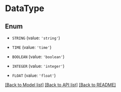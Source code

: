 # DataType


## Enum

* `STRING` (value: `'string'`)

* `TIME` (value: `'time'`)

* `BOOLEAN` (value: `'boolean'`)

* `INTEGER` (value: `'integer'`)

* `FLOAT` (value: `'float'`)

[[Back to Model list]](../README.md#documentation-for-models) [[Back to API list]](../README.md#documentation-for-api-endpoints) [[Back to README]](../README.md)


